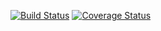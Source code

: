 [![Build Status](https://travis-ci.org/pi-base/core.svg?branch=master)](https://travis-ci.org/pi-base/core)
[![Coverage Status](https://coveralls.io/repos/github/pi-base/core/badge.svg?branch=master)](https://coveralls.io/github/pi-base/core?branch=master)
